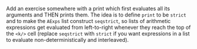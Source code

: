 <!-- Copyright (c) 2016 K Team. All Rights Reserved. -->

Add an exercise somewhere with a print which first evaluates all its arguments
and THEN prints them.  The idea is to define `print` to be `strict` and to
make the `AExps` list construct `seqstrict`, so lists of arithmetic
expressions get evaluated from left-to-right whenever they reach the top of
the `<k/>` cell (replace `seqstrict` with `strict` if you want expressions in
a list to evaluate non-deterministically and interleaved).
